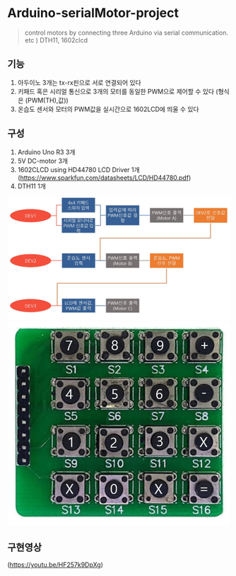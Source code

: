 # Arduino-serialMotor-project
> control motors by connecting three Arduino via serial communication. etc ) DTH11, 1602clcd

기능
---------------
1. 아두이노 3개는 tx-rx핀으로 서로 연결되어 있다
2. 키패드 혹은 시리얼 통신으로 3개의 모터를 동일한 PWM으로 제어할 수 있다 (형식은 (PWM(TH),값))
3. 온습도 센서와 모터의 PWM값을 실시간으로 1602LCD에 띄울 수 있다

구성
---------------
1. Arduino Uno R3 3개
2. 5V DC-motor 3개
3. 1602CLCD using HD44780 LCD Driver 1개 (https://www.sparkfun.com/datasheets/LCD/HD44780.pdf)
4. DTH11 1개

![blockDiagram](./blockDiagram.JPG)
![keypadLayout](./keypadLayout.JPG)

구현영상
---------------
(https://youtu.be/HF257k9DpXg) 
